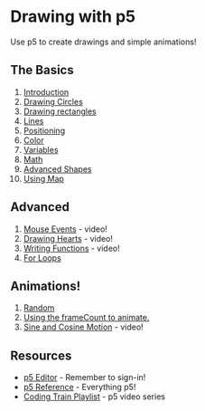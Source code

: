 # Drawing with p5
Use p5 to create drawings and simple animations!

## The Basics 
1. [Introduction](./start.md)
1. [Drawing Circles](./circles.md) 
1. [Drawing rectangles](./rect.md)
1. [Lines](./line.md) 
1. [Positioning](./positioning.md)
1. [Color](./color.md)
1. [Variables](./variables.md)
1. [Math](./math.md) 
1. [Advanced Shapes](./shapes.md)
1. [Using Map](./map.md)

## Advanced 
1. [Mouse Events](./mouse.md) - video!
1. [Drawing Hearts](./heart.md) - video!
1. [Writing Functions](./functions.md) - video!
1. [For Loops](./for.md)

## Animations!
1. [Random](./random.md)
1. [Using the frameCount to animate.](./frameCount.md)
1. [Sine and Cosine Motion](./trig.md) - video!

## Resources
* [p5 Editor](https://editor.p5js.org/) - Remember to sign-in!
* [p5 Reference](https://p5js.org/reference/) - Everything p5!
* [Coding Train Playlist](https://www.youtube.com/watch?v=c3TeLi6Ns1E&list=PLRqwX-V7Uu6Zy51Q-x9tMWIv9cueOFTFA) - p5 video series

